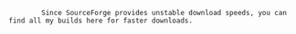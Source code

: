 			Since SourceForge provides unstable download speeds, you can find all my builds here for faster downloads.
